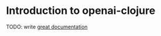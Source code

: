 # Introduction to openai-clojure

TODO: write [great documentation](http://jacobian.org/writing/what-to-write/)
